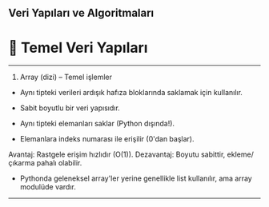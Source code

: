## Veri Yapıları ve Algoritmaları

# 🔹 Temel Veri Yapıları

----
1. Array (dizi) – Temel işlemler

* Aynı tipteki verileri ardışık hafıza bloklarında saklamak için kullanılır.

* Sabit boyutlu bir veri yapısıdır.

* Aynı tipteki elemanları saklar (Python dışında!).

* Elemanlara indeks numarası ile erişilir (0'dan başlar).

Avantaj: Rastgele erişim hızlıdır (O(1)).
Dezavantaj: Boyutu sabittir, ekleme/çıkarma pahalı olabilir. 

* Pythonda geleneksel array'ler yerine genellikle list kullanılır, ama array modulüde vardır.



----